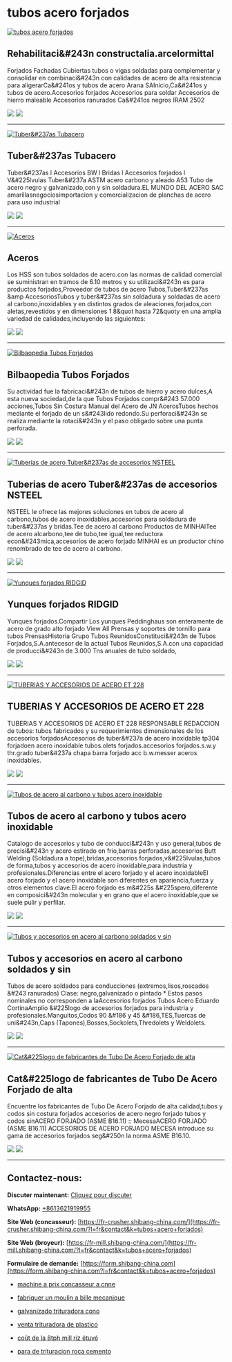 # tubos acero forjados

<a href="https://swt.shibang-china.com/?l=fr&img&k=tubos+acero+forjados" target="_blank">![tubos acero forjados](http://static.shibang-china.com/all-800x300/1269.jpg)</a>

## Rehabilitaci&#243n constructalia.arcelormittal
Forjados Fachadas Cubiertas tubos o vigas soldadas para complementar y consolidar en combinaci&#243n con calidades de acero de alta resistencia para aligerarCa&#241os y tubos de acero Arana SAInicio,Ca&#241os y tubos de acero.Accesorios forjados Accesorios para soldar Accesorios de hierro maleable Accesorios ranurados Ca&#241os negros IRAM 2502


<a href="https://whatsapp.shibangsoft.com/WhatsApp.php" target="_blank" title="WhatsApp">![](http://static.shibang-china.com/icon/whatsapp.png)</a> <a href="https://swt.shibang-china.com/?l=fr&icon&k=tubos+acero+forjados" target="_blank">![](http://static.shibang-china.com/icon/chat-fr.png)</a>

---

<a href="https://swt.shibang-china.com/?l=fr&img&k=tubos+acero+forjados" target="_blank">![Tuber&#237as Tubacero](http://static.shibang-china.com/all-800x300/1223.jpg)</a>

## Tuber&#237as Tubacero
Tuber&#237as l Accesorios BW l Bridas l Accesorios forjados l V&#225lvulas Tuber&#237a ASTM acero carbono y aleado A53 Tubo de acero negro y galvanizado,con y sin soldadura.EL MUNDO DEL ACERO SAC amarillasnegociosimportacion y comercializacion de planchas de acero para uso industrial


<a href="https://whatsapp.shibangsoft.com/WhatsApp.php" target="_blank" title="WhatsApp">![](http://static.shibang-china.com/icon/whatsapp.png)</a> <a href="https://swt.shibang-china.com/?l=fr&icon&k=tubos+acero+forjados" target="_blank">![](http://static.shibang-china.com/icon/chat-fr.png)</a>

---

<a href="https://swt.shibang-china.com/?l=fr&img&k=tubos+acero+forjados" target="_blank">![Aceros](http://static.shibang-china.com/all-800x300/1275.jpg)</a>

## Aceros
Los HSS son tubos soldados de acero.con las normas de calidad comercial se suministran en tramos de 6.10 metros y su utilizaci&#243n es para productos forjados,Proveedor de tubos de acero Tubos,Tuber&#237as &amp AccesoriosTubos y tuber&#237as sin soldadura y soldadas de acero al carbono,inoxidables y en distintos grados de aleaciones,forjados,con aletas,revestidos y en dimensiones 1 8&quot hasta 72&quoty en una amplia variedad de calidades,incluyendo las siguientes:


<a href="https://whatsapp.shibangsoft.com/WhatsApp.php" target="_blank" title="WhatsApp">![](http://static.shibang-china.com/icon/whatsapp.png)</a> <a href="https://swt.shibang-china.com/?l=fr&icon&k=tubos+acero+forjados" target="_blank">![](http://static.shibang-china.com/icon/chat-fr.png)</a>

---

<a href="https://swt.shibang-china.com/?l=fr&img&k=tubos+acero+forjados" target="_blank">![Bilbaopedia Tubos Forjados](http://static.shibang-china.com/all-800x300/262.jpg)</a>

## Bilbaopedia Tubos Forjados
Su actividad fue la fabricaci&#243n de tubos de hierro y acero dulces,A esta nueva sociedad,de la que Tubos Forjados compr&#243 57.000 acciones,Tubos Sin Costura Manual del Acero de JN AcerosTubos hechos mediante el forjado de un s&#243lido redondo.Su perforaci&#243n se realiza mediante la rotaci&#243n y el paso obligado sobre una punta perforada.


<a href="https://whatsapp.shibangsoft.com/WhatsApp.php" target="_blank" title="WhatsApp">![](http://static.shibang-china.com/icon/whatsapp.png)</a> <a href="https://swt.shibang-china.com/?l=fr&icon&k=tubos+acero+forjados" target="_blank">![](http://static.shibang-china.com/icon/chat-fr.png)</a>

---

<a href="https://swt.shibang-china.com/?l=fr&img&k=tubos+acero+forjados" target="_blank">![Tuberias de acero Tuber&#237as de accesorios NSTEEL](http://static.shibang-china.com/all-800x300/309.jpg)</a>

## Tuberias de acero Tuber&#237as de accesorios NSTEEL
NSTEEL le ofrece las mejores soluciones en tubos de acero al carbono,tubos de acero inoxidables,accesorios para soldadura de tuber&#237as y bridas.Tee de acero al carbono Productos de MINHAITee de acero alcarbono,tee de tubo,tee igual,tee reductora econ&#243mica,accesorios de acero forjado MINHAI es un productor chino renombrado de tee de acero al carbono.


<a href="https://whatsapp.shibangsoft.com/WhatsApp.php" target="_blank" title="WhatsApp">![](http://static.shibang-china.com/icon/whatsapp.png)</a> <a href="https://swt.shibang-china.com/?l=fr&icon&k=tubos+acero+forjados" target="_blank">![](http://static.shibang-china.com/icon/chat-fr.png)</a>

---

<a href="https://swt.shibang-china.com/?l=fr&img&k=tubos+acero+forjados" target="_blank">![Yunques forjados RIDGID](http://static.shibang-china.com/all-800x300/576.jpg)</a>

## Yunques forjados RIDGID
Yunques forjados.Compartir Los yunques Peddinghaus son enteramente de acero de grado alto forjado View All Prensas y soportes de tornillo para tubos PrensasHistoria Grupo Tubos ReunidosConstituci&#243n de Tubos Forjados,S.A.antecesor de la actual Tubos Reunidos,S.A.con una capacidad de producci&#243n de 3.000 Tns anuales de tubo soldado,


<a href="https://whatsapp.shibangsoft.com/WhatsApp.php" target="_blank" title="WhatsApp">![](http://static.shibang-china.com/icon/whatsapp.png)</a> <a href="https://swt.shibang-china.com/?l=fr&icon&k=tubos+acero+forjados" target="_blank">![](http://static.shibang-china.com/icon/chat-fr.png)</a>

---

<a href="https://swt.shibang-china.com/?l=fr&img&k=tubos+acero+forjados" target="_blank">![TUBERIAS Y ACCESORIOS DE ACERO ET 228](http://static.shibang-china.com/all-800x300/1359.jpg)</a>

## TUBERIAS Y ACCESORIOS DE ACERO ET 228
TUBERIAS Y ACCESORIOS DE ACERO ET 228 RESPONSABLE REDACCION de tubos: tubos fabricados y su requerimientos dimensionales de los accesorios forjadosAccesorios de tuber&#237a de acero inoxidable tp304 forjadoen acero inoxidable tubos.olets forjados.accesorios forjados.s.w.y thr.grado tuber&#237a chapa barra forjado acc b.w.messer aceros inoxidables.


<a href="https://whatsapp.shibangsoft.com/WhatsApp.php" target="_blank" title="WhatsApp">![](http://static.shibang-china.com/icon/whatsapp.png)</a> <a href="https://swt.shibang-china.com/?l=fr&icon&k=tubos+acero+forjados" target="_blank">![](http://static.shibang-china.com/icon/chat-fr.png)</a>

---

<a href="https://swt.shibang-china.com/?l=fr&img&k=tubos+acero+forjados" target="_blank">![Tubos de acero al carbono y tubos acero inoxidable](http://static.shibang-china.com/all-800x300/695.jpg)</a>

## Tubos de acero al carbono y tubos acero inoxidable
Catalogo de accesorios y tubo de conducci&#243n y uso general,tubos de precisi&#243n y acero estirado en frio,barras perforadas,accesorios Butt Welding (Soldadura a tope),bridas,accesorios forjados,v&#225lvulas,tubos de forma,tubos y accesorios de acero inoxidable,para industria y profesionales.Diferencias entre el acero forjado y el acero inoxidableEl acero forjado y el acero inoxidable son diferentes en apariencia,fuerza y otros elementos clave.El acero forjado es m&#225s &#225spero,diferente en composici&#243n molecular y en grano que el acero inoxidable,que se suele pulir y perfilar.


<a href="https://whatsapp.shibangsoft.com/WhatsApp.php" target="_blank" title="WhatsApp">![](http://static.shibang-china.com/icon/whatsapp.png)</a> <a href="https://swt.shibang-china.com/?l=fr&icon&k=tubos+acero+forjados" target="_blank">![](http://static.shibang-china.com/icon/chat-fr.png)</a>

---

<a href="https://swt.shibang-china.com/?l=fr&img&k=tubos+acero+forjados" target="_blank">![Tubos y accesorios en acero al carbono soldados y sin](http://static.shibang-china.com/all-800x300/1401.jpg)</a>

## Tubos y accesorios en acero al carbono soldados y sin
Tubos de acero soldados para conducciones (extremos,lisos,roscados &#243 ranurados) Clase: negro,galvanizado o pintado * Estos pasos nominales no corresponden a laAccesorios forjados Tubos Acero Eduardo CortinaAmplio &#225logo de accesorios forjados para industria y profesionales.Manguitos,Codos 90 &#186 y 45 &#186,TES,Tuercas de uni&#243n,Caps (Tapones),Bosses,Sockolets,Thredolets y Weldolets.


<a href="https://whatsapp.shibangsoft.com/WhatsApp.php" target="_blank" title="WhatsApp">![](http://static.shibang-china.com/icon/whatsapp.png)</a> <a href="https://swt.shibang-china.com/?l=fr&icon&k=tubos+acero+forjados" target="_blank">![](http://static.shibang-china.com/icon/chat-fr.png)</a>

---

<a href="https://swt.shibang-china.com/?l=fr&img&k=tubos+acero+forjados" target="_blank">![Cat&#225logo de fabricantes de Tubo De Acero Forjado de alta](http://static.shibang-china.com/all-800x300/717.jpg)</a>

## Cat&#225logo de fabricantes de Tubo De Acero Forjado de alta
Encuentre los fabricantes de Tubo De Acero Forjado de alta calidad,tubos y codos sin costura forjados accesorios de acero negro forjado tubos y codos sinACERO FORJADO (ASME B16.11) :: MecesaACERO FORJADO (ASME B16.11) ACCESORIOS DE ACERO FORJADO MECESA introduce su gama de accesorios forjados seg&#250n la norma ASME B16.10.


<a href="https://whatsapp.shibangsoft.com/WhatsApp.php" target="_blank" title="WhatsApp">![](http://static.shibang-china.com/icon/whatsapp.png)</a> <a href="https://swt.shibang-china.com/?l=fr&icon&k=tubos+acero+forjados" target="_blank">![](http://static.shibang-china.com/icon/chat-fr.png)</a>

---
## Contactez-nous:

**Discuter maintenant:** [Cliquez pour discuter](https://swt.shibang-china.com?l=fr&contact&k=tubos+acero+forjados)

**WhatsApp:**  [+8613621919955](https://whatsapp.shibangsoft.com/WhatsApp.php)

**Site Web (concasseur):** [https://fr-crusher.shibang-china.com/](https://fr-crusher.shibang-china.com/?l=fr&contact&k=tubos+acero+forjados)

**Site Web (broyeur):** [https://fr-mill.shibang-china.com/](https://fr-mill.shibang-china.com/?l=fr&contact&k=tubos+acero+forjados)

**Formulaire de demande:** [https://form.shibang-china.com](https://form.shibang-china.com?l=fr&contact&k=tubos+acero+forjados)

* [machine a prix concasseur a cnne](../65/machine%20a%20prix%20concasseur%20a%20cnne.md)

* [fabriquer un moulin a bille mecanique](../62/fabriquer%20un%20moulin%20a%20bille%20mecanique.md)

* [galvanizado trituradora cono](../65/galvanizado%20trituradora%20cono.md)

* [venta trituradora de plastico](../63/venta%20trituradora%20de%20plastico.md)

* [coût de la 8tph mill riz étuvé](../61/co%C3%BBt%20de%20la%208tph%20mill%20riz%20%C3%A9tuv%C3%A9.md)

* [para de trituracion roca cemento](../62/para%20de%20trituracion%20roca%20cemento.md)